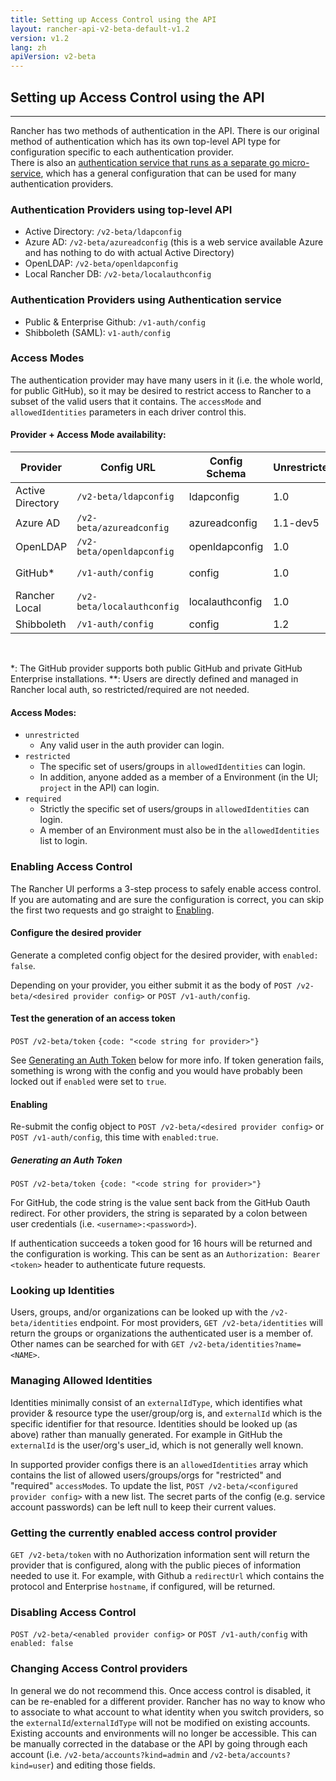 ```yaml
---
title: Setting up Access Control using the API
layout: rancher-api-v2-beta-default-v1.2
version: v1.2
lang: zh
apiVersion: v2-beta
---
```


## Setting up Access Control using the API
---

Rancher has two methods of authentication in the API. There is our original method of authentication which has its own top-level API type for configuration specific to each authentication provider.  
There is also an [authentication service that runs as a separate go micro-service](https://github.com/rancher/rancher-auth-service/wiki), which has a general configuration that can be used for many authentication providers.

### Authentication Providers using top-level API

* Active Directory: `/v2-beta/ldapconfig`
* Azure AD: `/v2-beta/azureadconfig` (this is a web service available Azure and has nothing to do with actual Active Directory)
* OpenLDAP: `/v2-beta/openldapconfig`
* Local Rancher DB: `/v2-beta/localauthconfig`

### Authentication Providers using Authentication service

* Public & Enterprise Github: `/v1-auth/config`
* Shibboleth (SAML): `v1-auth/config`

### Access Modes

The authentication provider may have many users in it (i.e. the whole world, for public GitHub), so it may be desired to restrict access to Rancher to a subset of the valid users that it contains.  The `accessMode` and `allowedIdentities` parameters in each driver control this.

#### Provider + Access Mode availability:

Provider         | Config URL          | Config Schema   | Unrestricted | Restricted    | Required
-----------------|---------------------|-----------------|--------------|---------------|---------
Active Directory | `/v2-beta/ldapconfig`      | ldapconfig      | 1.0          | 1.1-dev5      | 1.1-dev5
Azure AD         | `/v2-beta/azureadconfig`   | azureadconfig   | 1.1-dev5     | Future        | Future
OpenLDAP         | `/v2-beta/openldapconfig`  | openldapconfig  | 1.0          | Future        | Future
GitHub*          | `/v1-auth/config`    | config    | 1.0       | 1.0           | 1.1-dev5         
Rancher Local    | `/v2-beta/localauthconfig` | localauthconfig | 1.0          | N/A**          | N/A**
Shibboleth          | `/v1-auth/config`    | config    | 1.2        | 1.2           | 1.2        

<br>

*: The GitHub provider supports both public GitHub and private GitHub Enterprise installations.
**: Users are directly defined and managed in Rancher local auth, so restricted/required are not needed.

#### Access Modes:
* `unrestricted`
  * Any valid user in the auth provider can login.
* `restricted`
  * The specific set of users/groups in `allowedIdentities` can login.
  * In addition, anyone added as a member of a Environment (in the UI; `project` in the API) can login.
* `required`
  * Strictly the specific set of users/groups in `allowedIdentities` can login.  
  * A member of an Environment must also be in the `allowedIdentities` list to login.

### Enabling Access Control

The Rancher UI performs a 3-step process to safely enable access control.  If you are automating and are sure the configuration is correct, you can skip the first two requests and go straight to [Enabling](#enabling).

#### Configure the desired provider

Generate a completed config object for the desired provider, with `enabled: false`.  

Depending on your provider, you either submit it as the body of `POST /v2-beta/<desired provider config>` or `POST /v1-auth/config`.

#### Test the generation of an access token

`POST /v2-beta/token` `{code: "<code string for provider>"}`

See [Generating an Auth Token](#generating-an-auth-token) below for more info.  If token generation fails, something is wrong with the config and you would have probably been locked out if `enabled` were set to `true`.

#### Enabling

Re-submit the config object to `POST /v2-beta/<desired provider config>` or `POST /v1-auth/config`, this time with `enabled:true`.

##### Generating an Auth Token
`POST /v2-beta/token {code: "<code string for provider>"}`

For GitHub, the code string is the value sent back from the GitHub Oauth redirect.  For other providers, the string is separated by a colon between user credentials (i.e. `<username>:<password>`).

If authentication succeeds a token good for 16 hours will be returned and the configuration is working.  This can be sent as an `Authorization: Bearer <token>` header to authenticate future requests.

### Looking up Identities

Users, groups, and/or organizations can be looked up with the `/v2-beta/identities` endpoint.  For most providers, `GET /v2-beta/identities` will return the groups or organizations the authenticated user is a member of.  Other names can be searched for with `GET /v2-beta/identities?name=<NAME>`.

### Managing Allowed Identities

Identities minimally consist of an `externalIdType`, which identifies what provider & resource type the user/group/org is, and `externalId` which is the specific identifier for that resource.  Identities should be looked up (as above) rather than manually generated.  For example in GitHub the `externalId` is the user/org's user_id, which is not generally well known.

In supported provider configs there is an `allowedIdentities` array which contains the list of allowed users/groups/orgs for "restricted" and "required" `accessMode`s.  To update the list, `POST /v2-beta/<configured provider config>` with a new list.  The secret parts of the config (e.g. service account passwords) can be left null to keep their current values.

### Getting the currently enabled access control provider

`GET /v2-beta/token` with no Authorization information sent will return the provider that is configured, along with the public pieces of information needed to use it.  For example, with Github a `redirectUrl` which contains the protocol and Enterprise `hostname`, if configured, will be returned.

### Disabling Access Control

`POST /v2-beta/<enabled provider config>` or `POST /v1-auth/config` with `enabled: false`

### Changing Access Control providers

In general we do not recommend this.  Once access control is disabled, it can be re-enabled for a different provider.  Rancher has no way to know who to associate to what account to what identity when you switch providers, so the `externalId`/`externalIdType` will not be modified on existing accounts.  Existing accounts and environments will no longer be accessible.  This can be manually corrected in the database or the API by going through each account (i.e. `/v2-beta/accounts?kind=admin` and `/v2-beta/accounts?kind=user`) and editing those fields.

